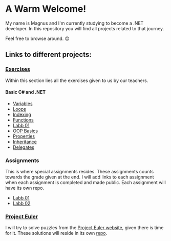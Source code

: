 # A Warm Welcome!
My name is Magnus and I'm currently studying to become a .NET developer. In this repository you will find all projects related to that journey. 

Feel free to browse around. 😊

## Links to different projects:

### [Exercises](https://github.com/Kavency/ITHS_Projects/tree/Release/Exercises)
Within this section lies all the exercises given to us by our teachers.
#### Basic C# and .NET
+ [Variables](https://github.com/Kavency/ITHS_Projects/tree/Release/Exercises/Variables)
+ [Loops](https://github.com/Kavency/ITHS_Projects/tree/Release/Exercises/Loops)
+ [Indexing](https://github.com/Kavency/ITHS_Projects/tree/Release/Exercises/Indexing)
+ [Functions](https://github.com/Kavency/ITHS_Projects/tree/Release/Exercises/Funktioner)
+ [Labb 01](https://github.com/Kavency/ITHS_Projects/tree/Release/Exercises/Labb_01_Exercises)
+ [OOP Basics](https://github.com/Kavency/ITHS_Projects/tree/Release/Exercises/OOP_Basics)
+ [Properties](https://github.com/Kavency/ITHS_Projects/tree/Release/Exercises/Properties)
+ [Inheritance](https://github.com/Kavency/ITHS_Projects/tree/Release/Exercises/Inheritance)
+ [Delegates](https://github.com/Kavency/ITHS_Projects/tree/Release/Exercises/Delegates)

### Assignments
This is where special assignments resides. These assignments counts towards the grade given at the end. I will add links to each assignment when each assignment is completed and made public. Each assignment will have its own repo.
+ [Labb 01](https://github.com/Kavency/ITHS_Labb01)
+ [Labb 02](https://github.com/Kavency/ITHS_Labb02)

### [Project Euler](https://github.com/Kavency/Project_Euler)

I will try to solve puzzles from the [Project Euler website](https://projecteuler.net/archives), given there is time for it. These solutions will reside in its own [repo](https://github.com/Kavency/Project_Euler).
